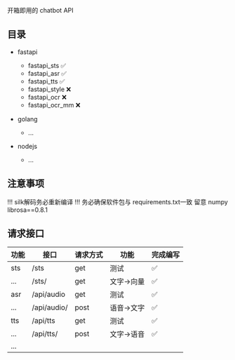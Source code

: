 开箱即用的 chatbot API

## 目录

- fastapi
  - fastapi_sts ✅
  - fastapi_asr ✅
  - fastapi_tts ✅
  - fastapi_style ❌
  - fastapi_ocr   ❌
  - fastapi_ocr_mm ❌


- golang
  - ...
- nodejs
  - ...

## 注意事项

!!! silk解码务必重新编译
!!! 务必确保软件包与 requirements.txt一致 留意 numpy librosa==0.8.1 

## 请求接口

|  功能   | 接口  | 请求方式 | 功能 | 完成编写 |
|  ----  | ----  | ----  | ----  |----|
| sts  | /sts | get |测试| ✅|
| ...  | /sts/ |get|文字->向量|✅|
| asr  | /api/audio |get|测试|✅|
| ... | /api/audio/ |post |语音->文字|✅|
| tts  | /api/tts |get|测试|✅|
| ... | /api/tts/ |post |文字->语音|✅|
| ... | 

